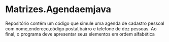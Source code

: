 # Matrizes.Agendaemjava
Repositório contém um código que simule uma agenda de cadastro pessoal com nome,endereço,código postal,bairro e telefone de dez pessoas. Ao final, o programa deve apresentar seus elementos em ordem alfabética
